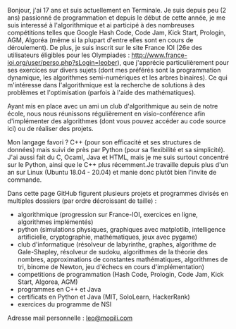 Bonjour, j'ai 17 ans et suis actuellement en Terminale. Je suis depuis peu (2 ans) passionné de programmation et depuis
le début de cette année, je me suis interessé à l'algorithmique et ai participé à des nombreuses compétitions
telles que Google Hash Code, Code Jam, Kick Start, Prologin, AGM, Algoréa (même si la plupart d'entre elles sont en cours de déroulement). De plus, je suis inscrit sur le site France IOI (26e des utilisateurs éligibles pour les Olympiades : http://www.france-ioi.org/user/perso.php?sLogin=leober), que j'apprécie particulièrement pour ses exercices sur divers sujets (dont mes préférés sont la programmation dynamique, les algorithmes semi-numériques et les arbres binaires). Ce qui m'intéresse dans l'algorithmique est la recherche de solutions à des problèmes et l'optimisation (parfois à l'aide des mathématiques).

Ayant mis en place avec un ami un club d'algorithmique au sein de notre école, nous nous réunissons régulièrement en 
visio-conférence afin d'implémenter des algorithmes (dont vous pouvez accéder au code source ici) ou de réaliser des
projets. 

Mon langage favori ? C++ (pour son efficacité et ses structures de données) mais suivi de près par Python (pour sa flexibilité et sa simplicité). J'ai aussi fait du C, Ocaml, Java et HTML, mais je me suis surtout concentré sur le Python, ainsi que le C++ plus récemment.Je travaille depuis plus d'un an sur Linux (Ubuntu 18.04 - 20.04) et manie donc plutôt bien l'invite de commande.

Dans cette page GitHub figurent plusieurs projets et programmes divisés en multiples dossiers (par ordre décroissant de taille) :
- algorithmique (progression sur France-IOI, exercices en ligne, algorithmes implémentés)
- python (simulations physiques, graphiques avec matplotlib, intelligence artificielle, cryptographie, mathématiques, jeux avec pygame)
- club d'informatique (résolveur de labyrinthe, graphes, algorithme de Gale-Shapley, résolveur de sudoku, algorithmes de la théorie des nombres, approximations de constantes mathématiques, algorithmes de tri, binome de Newton, jeu d'échecs en cours d'implémentation)
- competitions de programmation (Hash Code, Prologin, Code Jam, Kick Start, Algorea, AGM)
- programmes en C++ et Java
- certificats en Python et Java (MIT, SoloLearn, HackerRank)
- exercices du programme de NSI

Adresse mail personnelle : leo@mopili.com
